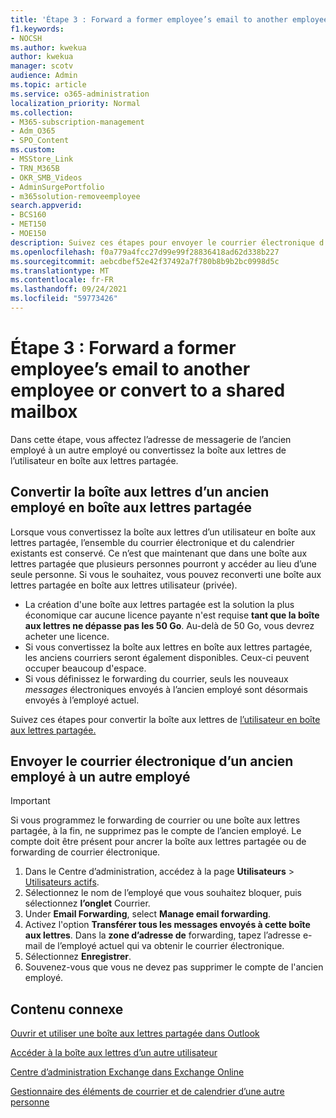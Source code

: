 ```yaml
---
title: 'Étape 3 : Forward a former employee’s email to another employee or convert to a shared mailbox'
f1.keywords:
- NOCSH
ms.author: kwekua
author: kwekua
manager: scotv
audience: Admin
ms.topic: article
ms.service: o365-administration
localization_priority: Normal
ms.collection:
- M365-subscription-management
- Adm_O365
- SPO_Content
ms.custom:
- MSStore_Link
- TRN_M365B
- OKR_SMB_Videos
- AdminSurgePortfolio
- m365solution-removeemployee
search.appverid:
- BCS160
- MET150
- MOE150
description: Suivez ces étapes pour envoyer le courrier électronique d’un ancien employé à un autre employé ou convertir en boîte aux lettres partagée.
ms.openlocfilehash: f0a779a4fcc27d99e99f28836418ad62d338b227
ms.sourcegitcommit: aebcdbef52e42f37492a7f780b8b9b2bc0998d5c
ms.translationtype: MT
ms.contentlocale: fr-FR
ms.lasthandoff: 09/24/2021
ms.locfileid: "59773426"
---
```

# <a name="step-3---forward-a-former-employees-email-to-another-employee-or-convert-to-a-shared-mailbox"></a>Étape 3 : Forward a former employee’s email to another employee or convert to a shared mailbox

Dans cette étape, vous affectez l’adresse de messagerie de l’ancien employé à un autre employé ou convertissez la boîte aux lettres de l’utilisateur en boîte aux lettres partagée.

## <a name="convert-former-employees-mailbox-to-a-shared-mailbox"></a>Convertir la boîte aux lettres d’un ancien employé en boîte aux lettres partagée

Lorsque vous convertissez la boîte aux lettres d’un utilisateur en boîte aux lettres partagée, l’ensemble du courrier électronique et du calendrier existants est conservé. Ce n’est que maintenant que dans une boîte aux lettres partagée que plusieurs personnes pourront y accéder au lieu d’une seule personne. Si vous le souhaitez, vous pouvez reconverti une boîte aux lettres partagée en boîte aux lettres utilisateur (privée).

- La création d'une boîte aux lettres partagée est la solution la plus économique car aucune licence payante n'est requise **tant que la boîte aux lettres ne dépasse pas les 50 Go**. Au-delà de 50 Go, vous devrez acheter une licence.
- Si vous convertissez la boîte aux lettres en boîte aux lettres partagée, les anciens courriers seront également disponibles. Ceux-ci peuvent occuper beaucoup d'espace.
- Si vous définissez le forwarding du courrier, seuls les nouveaux *messages* électroniques envoyés à l’ancien employé sont désormais envoyés à l’employé actuel.

Suivez ces étapes pour convertir la boîte aux lettres de [l’utilisateur en boîte aux lettres partagée.](../email/convert-user-mailbox-to-shared-mailbox.md)

## <a name="forward-a-former-employees-email-to-another-employee"></a>Envoyer le courrier électronique d’un ancien employé à un autre employé

 > [!IMPORTANT]
 > Si vous programmez le forwarding de courrier ou une boîte aux lettres partagée, à la fin, ne supprimez pas le compte de l’ancien employé. Le compte doit être présent pour ancrer la boîte aux lettres partagée ou de forwarding de courrier électronique.

1. Dans le Centre d’administration, accédez à la page **Utilisateurs** \> <a href="https://go.microsoft.com/fwlink/p/?linkid=834822" target="_blank">Utilisateurs actifs</a>.
2. Sélectionnez le nom de l’employé que vous souhaitez bloquer, puis sélectionnez **l’onglet** Courrier.
3. Under **Email Forwarding**, select **Manage email forwarding**.
4. Activez l'option **Transférer tous les messages envoyés à cette boîte aux lettres**. Dans la **zone d’adresse de** forwarding, tapez l’adresse e-mail de l’employé actuel qui va obtenir le courrier électronique.
5. Sélectionnez **Enregistrer**.
6. Souvenez-vous que vous ne devez pas supprimer le compte de l'ancien employé.

## <a name="related-content"></a>Contenu connexe

[Ouvrir et utiliser une boîte aux lettres partagée dans Outlook](https://support.microsoft.com/office/open-and-use-a-shared-mailbox-in-outlook-d94a8e9e-21f1-4240-808b-de9c9c088afd)

[Accéder à la boîte aux lettres d’un autre utilisateur](https://support.microsoft.com/office/access-another-person-s-mailbox-a909ad30-e413-40b5-a487-0ea70b763081)

[Centre d’administration Exchange dans Exchange Online](/exchange/exchange-admin-center)

[Gestionnaire des éléments de courrier et de calendrier d’une autre personne](https://support.microsoft.com/office/manage-another-person-s-mail-and-calendar-items-afb79d6b-2967-43b9-a944-a6b953190af5)
